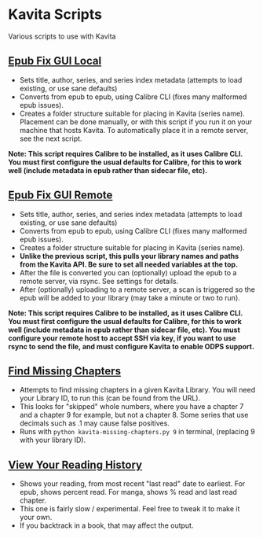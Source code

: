 # Kavita Scripts
Various scripts to use with Kavita

## [Epub Fix GUI Local](https://github.com/duplaja/kavita-scripts/blob/main/epub-fix-gui-local.py)

* Sets title, author, series, and series index metadata (attempts to load existing, or use sane defaults)
* Converts from epub to epub, using Calibre CLI (fixes many malformed epub issues).
* Creates a folder structure suitable for placing in Kavita (series name). Placement can be done manually, or with this script if you run it on your machine that hosts Kavita. To automatically place it in a remote server, see the next script.

**Note: This script requires Calibre to be installed, as it uses Calibre CLI. You must first configure the usual defaults for Calibre, for this to work well (include metadata in epub rather than sidecar file, etc).**

## [Epub Fix GUI Remote](https://github.com/duplaja/kavita-scripts/blob/main/epub-fix-gui-remote.py)

* Sets title, author, series, and series index metadata (attempts to load existing, or use sane defaults)
* Converts from epub to epub, using Calibre CLI (fixes many malformed epub issues).
* Creates a folder structure suitable for placing in Kavita (series name).
* **Unlike the previous script, this pulls your library names and paths from the Kavita API. Be sure to set all needed variables at the top.**
* After the file is converted you can (optionally) upload the epub to a remote server, via rsync. See settings for details.
* After (optionally) uploading to a remote server, a scan is triggered so the epub will be added to your library (may take a minute or two to run).

**Note: This script requires Calibre to be installed, as it uses Calibre CLI. You must first configure the usual defaults for Calibre, for this to work well (include metadata in epub rather than sidecar file, etc). You must configure your remote host to accept SSH via key, if you want to use rsync to send the file, and must configure Kavita to enable ODPS support.**

## [Find Missing Chapters](https://github.com/duplaja/kavita-scripts/blob/main/find-missing-chapters.py)

* Attempts to find missing chapters in a given Kavita Library. You will need your Library ID, to run this (can be found from the URL).
* This looks for "skipped" whole numbers, where you have a chapter 7 and a chapter 9 for example, but not a chapter 8. Some series that use decimals such as .1 may cause false positives.
* Runs with `python kavita-missing-chapters.py 9` in terminal, (replacing 9 with your library ID).

## [View Your Reading History](https://github.com/duplaja/kavita-scripts/blob/main/view-your-reading-history.py)

* Shows your reading, from most recent "last read" date to earliest. For epub, shows percent read. For manga, shows % read and last read chapter.
* This one is fairly slow / experimental. Feel free to tweak it to make it your own.
* If you backtrack in a book, that may affect the output.

